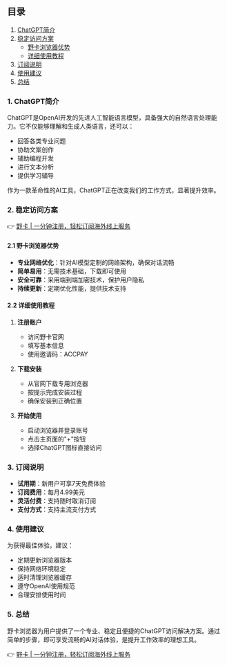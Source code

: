 ## 目录

1. [ChatGPT简介](#1-chatgpt简介)
2. [稳定访问方案](#2-稳定访问方案)
   - [野卡浏览器优势](#21-wildcard浏览器优势)
   - [详细使用教程](#22-详细使用教程)
3. [订阅说明](#3-订阅说明)
4. [使用建议](#4-使用建议)
5. [总结](#5-总结)

### 1. ChatGPT简介

ChatGPT是OpenAI开发的先进人工智能语言模型，具备强大的自然语言处理能力。它不仅能够理解和生成人类语言，还可以：
- 回答各类专业问题
- 协助文案创作
- 辅助编程开发
- 进行文本分析
- 提供学习辅导

作为一款革命性的AI工具，ChatGPT正在改变我们的工作方式，显著提升效率。

### 2. 稳定访问方案

👉 [野卡 | 一分钟注册，轻松订阅海外线上服务](https://bit.ly/bewildcard)

#### 2.1 野卡浏览器优势

- **专业网络优化**：针对AI模型定制的网络架构，确保对话流畅
- **简单易用**：无需技术基础，下载即可使用
- **安全可靠**：采用端到端加密技术，保护用户隐私
- **持续更新**：定期优化性能，提供技术支持

#### 2.2 详细使用教程

1. **注册账户**
   - 访问野卡官网
   - 填写基本信息
   - 使用邀请码：ACCPAY

2. **下载安装**
   - 从官网下载专用浏览器
   - 按提示完成安装过程
   - 确保安装到正确位置

3. **开始使用**
   - 启动浏览器并登录账号
   - 点击主页面的"+"按钮
   - 选择ChatGPT图标直接访问

### 3. 订阅说明

- **试用期**：新用户可享7天免费体验
- **订阅费用**：每月4.99美元
- **灵活付费**：支持随时取消订阅
- **支付方式**：支持主流支付方式

### 4. 使用建议

为获得最佳体验，建议：
- 定期更新浏览器版本
- 保持网络环境稳定
- 适时清理浏览器缓存
- 遵守OpenAI使用规范
- 合理安排使用时间

### 5. 总结

野卡浏览器为用户提供了一个专业、稳定且便捷的ChatGPT访问解决方案。通过简单的步骤，即可享受流畅的AI对话体验，是提升工作效率的理想工具。

👉 [野卡 | 一分钟注册，轻松订阅海外线上服务](https://bit.ly/bewildcard)